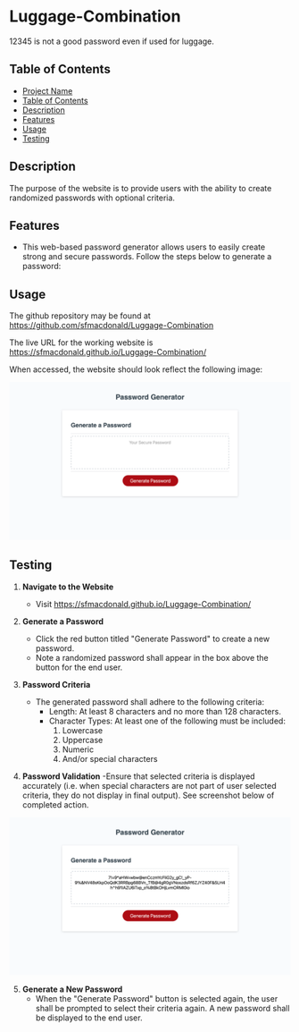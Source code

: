 # Luggage-Combination

12345 is not a good password even if used for luggage.

## Table of Contents

- [Project Name](#project-name)
- [Table of Contents](#table-of-contents)
- [Description](#description)
- [Features](#features)
- [Usage](#usage)
- [Testing](#testing)

## Description

The purpose of the website is to provide users with the ability to create randomized passwords with optional criteria. 

## Features

* This web-based password generator allows users to easily create strong and secure passwords. Follow the steps below to generate a password:

## Usage

The github repository may be found at https://github.com/sfmacdonald/Luggage-Combination

The live URL for the working website is https://sfmacdonald.github.io/Luggage-Combination/

When accessed, the website should look reflect the following image:

![Password Creator Website](<assets/images/Screen Shot 2023-11-09 at 2.20.57 PM.png>)

## Testing

1. **Navigate to the Website**
   - Visit https://sfmacdonald.github.io/Luggage-Combination/

2. **Generate a Password**
   - Click the red button titled "Generate Password" to create a new password.
   - Note a randomized password shall appear in the box above the button for the end user.

3. **Password Criteria**
   - The generated password shall adhere to the following criteria:
     - Length: At least 8 characters and no more than 128 characters.
     - Character Types: At least one of the following must be included:
       1. Lowercase
       2. Uppercase
       3. Numeric
       4. And/or special characters

4. **Password Validation**
    -Ensure that selected criteria is displayed accurately (i.e. when special characters are not part of user selected criteria, they do not display in final output). See screenshot below of completed action.

![Generated Password](<assets/images/Screen Shot 2023-11-09 at 2.20.25 PM.png>)

5. **Generate a New Password**
   - When the "Generate Password" button is selected again, the user shall be prompted to select their criteria again. A new password shall be displayed to the end user.

